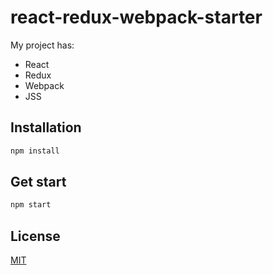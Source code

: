 # react-redux-webpack-starter

My project has: 
* React
* Redux
* Webpack
* JSS


## Installation

```bash
npm install
```


## Get start

```bash
npm start
```

## License
[MIT](https://choosealicense.com/licenses/mit/)